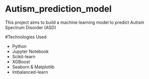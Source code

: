 # Autism_prediction_model
This project aims to build a machine learning model to predict Autism Spectrum Disorder (ASD)

#Technologies Used
- Python 
- Jupyter Notebook 
- Scikit-learn
- XGBoost
- Seaborn & Matplotlib
- Imbalanced-learn
  
